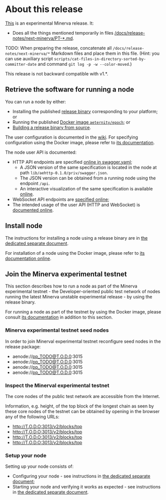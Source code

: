 # About this release

[This][this-release] is an experimental Minerva release.
It:
* Does all the things mentioned temporarily in files [/docs/release-notes/next-minerva/PT-*.md](/docs/release-notes/next-minerva/).

TODO: When preparing the release, concatenate all `/docs/release-notes/next-minerva/*` Markdown files and place them in this file. (Hint: you can use auxiliary script `scripts/cat-files-in-directory-sorted-by-committer-date` and command `git log -p -w --color-moved`.)

[this-release]: https://github.com/aeternity/epoch/releases/tag/v2.0.0-rc.1

This release is not backward compatible with v1.*.

## Retrieve the software for running a node

You can run a node by either:
* Installing the published [release binary][this-release] corresponding to your platform; or
* Running the published [Docker image `aeternity/epoch`][docker]; or
* [Building a release binary from source][build].

[docker]: https://github.com/aeternity/epoch/blob/v2.0.0-rc.1/docs/docker.md
[build]: https://github.com/aeternity/epoch/blob/v2.0.0-rc.1/docs/build.md

The user configuration is documented in the [wiki](https://github.com/aeternity/epoch/wiki/User-provided-configuration).
For specifying configuration using the Docker image, please refer to [its documentation][docker].

The node user API is documented:
* HTTP API endpoints are specified [online in swagger.yaml][swagger-yaml];
  * A JSON version of the same specification is located in the node at path `lib/aehttp-0.1.0/priv/swagger.json`.
  * The JSON version can be obtained from a running node using the endpoint `/api`.
  * An interactive visualization of the same specification is available [online][swagger-ui].
* WebSocket API endpoints are [specified online][api-doc];
* The intended usage of the user API (HTTP and WebSocket) is [documented online][api-doc].

[swagger-yaml]: https://github.com/aeternity/epoch/blob/v2.0.0-rc.1/config/swagger.yaml
[swagger-ui]: https://aeternity.github.io/epoch-api-docs/?config=https://raw.githubusercontent.com/aeternity/epoch/v2.0.0-rc.1/apps/aehttp/priv/swagger.json
[api-doc]: https://github.com/aeternity/protocol/blob/epoch-v2.0.0-rc.1/epoch/api/README.md

## Install node

The instructions for installing a node using a release binary are in [the dedicated separate document](../../docs/installation.md).

For installation of a node using the Docker image, please refer to [its documentation online][docker].

## Join the Minerva experimental testnet

This section describes how to run a node as part of the Minerva experimental testnet - the Developer-oriented public test network of nodes running the latest Minerva unstable experimental release - by using the release binary.

For running a node as part of the testnet by using the Docker image, please consult [its documentation][docker] in addition to this section.

### Minerva experimental testnet seed nodes

In order to join Minerval experimental testnet reconfigure seed nodes in the release package:

* aenode://pp_TODO@T.O.D.0:3015
* aenode://pp_TODO@T.O.D.0:3015
* aenode://pp_TODO@T.O.D.0:3015
* aenode://pp_TODO@T.O.D.0:3015

### Inspect the Minerval experimental testnet

The core nodes of the public test network are accessible from the Internet.

Information, e.g. height, of the top block of the longest chain as seen by these core nodes of the testnet can be obtained by opening in the browser any of the following URLs:
* http://T.O.D.O:3013/v2/blocks/top
* http://T.O.D.O:3013/v2/blocks/top
* http://T.O.D.O:3013/v2/blocks/top
* http://T.O.D.O:3013/v2/blocks/top

### Setup your node

Setting up your node consists of:
* Configuring your node - see instructions in [the dedicated separate document](../../docs/configuration.md);
* Starting your node and verifying it works as expected - see instructions in [the dedicated separate document](../../docs/operation.md).
